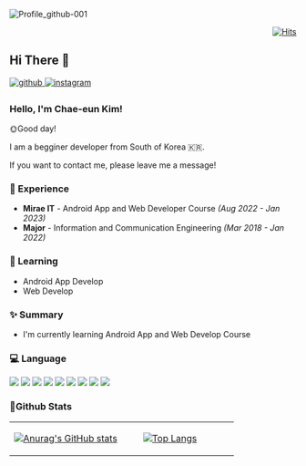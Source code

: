 ![Profile_github-001](https://user-images.githubusercontent.com/114280483/210793718-7d77db9b-9504-4cc5-b1be-0e9553be5970.jpg)

<div align="right">

[![Hits](https://hits.seeyoufarm.com/api/count/incr/badge.svg?url=https%3A%2F%2Fgithub.com%2Fchaeun2066&count_bg=%23C5AAE3&title_bg=%238C8C8C&icon=&icon_color=%23E7E7E7&title=Profile+views&edge_flat=true)](https://github.com/chaeun2066)

</div>  
  
## Hi There 👋  

<a href="https://github.com/chaeun2066" target="_blank">
<img src=https://img.shields.io/badge/github-%2324292e.svg?&style=for-the-badge&logo=github&logoColor=white alt=github style="margin-bottom: 5px;" />
</a>
<a href="https://instagram.com/haqqy_life" target="_blank">
<img src=https://img.shields.io/badge/instagram-%23000000.svg?&style=for-the-badge&logo=instagram&logoColor=white&color=dd2a7b alt=instagram style="margin-bottom: 5px;" />
</a>

### Hello, I'm Chae-eun Kim!
  
🌞Good day!
  
I am a begginer developer from South of Korea 🇰🇷. 
  
If you want to contact me, please leave me a message!


### 💫 Experience
- **Mirae IT** - Android App and Web Developer Course *(Aug 2022 - Jan 2023)*
- **Major** - Information and Communication Engineering *(Mar 2018 - Jan 2022)*

### 📕 Learning
- Android App Develop
- Web Develop

### ✨ Summary
- I'm currently learning Android App and Web Develop Course

### 💻 Language
<img src="https://img.shields.io/badge/Android-3DDC84?style=flat-square&logo=Android&logoColor=white"/>  <img src="https://img.shields.io/badge/Kotlin-7F52FF?style=flat-square&logo=Kotlin&logoColor=white"/>  <img src="https://img.shields.io/badge/Github-181717?style=flat-square&logo=github&logoColor=white"/>  <img src="https://img.shields.io/badge/JavaScript-F7DF1E?style=flat-square&logo=JavaScript&logoColor=white"/>  <img src="https://img.shields.io/badge/PHP-777BB4?style=flat-square&logo=PHP&logoColor=white"/>  <img src="https://img.shields.io/badge/CSS3-1572B6?style=flat-square&logo=CSS3&logoColor=white"/>  <img src="https://img.shields.io/badge/HTML5-E34F26?style=flat-square&logo=HTML5&logoColor=white"/>  <img src="https://img.shields.io/badge/MySQL-4479A1?style=flat-square&logo=MySQL&logoColor=white"/>  <img src="https://img.shields.io/badge/JAVA-007396?style=flat-square&logo=JAVA&logoColor=white"/> 

### 🌈Github Stats  
<table><tr><td valign="top" width="50%">
  
[![Anurag's GitHub stats](https://github-readme-stats.vercel.app/api?username=chaeun2066&theme=buefy)](https://github.com/chaeun2066/github-readme-stats)
  
</td><td valign="top" width="37%">
  
[![Top Langs](https://github-readme-stats.vercel.app/api/top-langs/?username=chaeun2066&layout=compact&theme=buefy)](https://github.com/chaeun2066/github-readme-stats)

</td></tr></table>  

<br/>  
<!--
**chaeun/chaeun2066** is a ✨ _special_ ✨ repository because its `README.md` (this file) appears on your GitHub profile.

Here are some ideas to get you started:

- 🔭 I’m currently working on ...
- 🌱 I’m currently learning ...
- 👯 I’m looking to collaborate on ...
- 🤔 I’m looking for help with ...
- 💬 Ask me about ...
- 📫 How to reach me: ...
- 😄 Pronouns: ...
- ⚡ Fun fact: ...
- ...
-->
